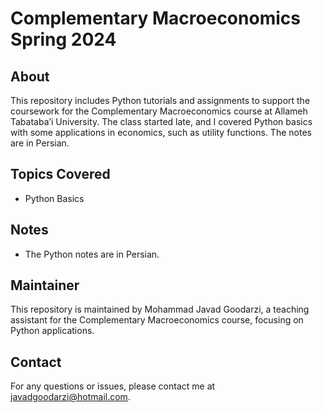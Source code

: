 # Complementary Macroeconomics Spring 2024

## About
This repository includes Python tutorials and assignments to support the coursework for the Complementary Macroeconomics course at Allameh Tabataba’i University. The class started late, and I covered Python basics with some applications in economics, such as utility functions. The notes are in Persian.

## Topics Covered
- Python Basics

## Notes
- The Python notes are in Persian.

## Maintainer
This repository is maintained by Mohammad Javad Goodarzi, a teaching assistant for the Complementary Macroeconomics course, focusing on Python applications.

## Contact
For any questions or issues, please contact me at javadgoodarzi@hotmail.com.
